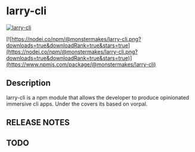 # larry-cli 

[![larry-cli](https://badge.fury.io/js/@monstermakes/larry-cli.svg)](https://badge.fury.io/js/@monstermakes/larry-cli)

[![https://nodei.co/npm/@monstermakes/larry-cli.png?downloads=true&downloadRank=true&stars=true](https://nodei.co/npm/@monstermakes/larry-cli.png?downloads=true&downloadRank=true&stars=true)](https://www.npmjs.com/package/@monstermakes/larry-cli)


## Description
larry-cli is a npm module that allows the developer to produce opinionated immersive cli apps. Under the covers its based on vorpal.

## RELEASE NOTES

## TODO
